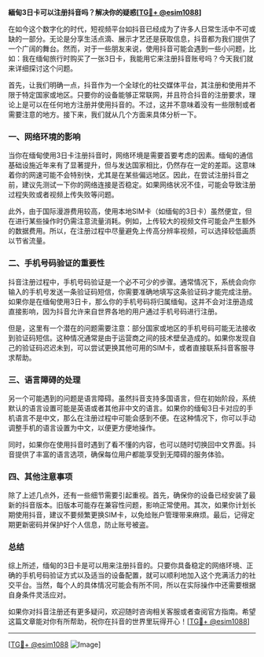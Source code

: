 **緬甸3日卡可以注册抖音吗？解决你的疑惑[[TG💪+ @esim1088](https://t.me/s/esim1088)]**

在如今这个数字化的时代，短视频平台如抖音已经成为了许多人日常生活中不可或缺的一部分。无论是分享生活点滴、展示才艺还是获取信息，抖音都为我们提供了一个广阔的舞台。然而，对于一些朋友来说，使用抖音可能会遇到一些小问题，比如：我在缅甸旅行时购买了一张3日卡，我能用它来注册抖音账号吗？今天我们就来详细探讨这个问题。

首先，让我们明确一点，抖音作为一个全球化的社交媒体平台，其注册和使用并不限于特定国家或地区。只要你的设备能够正常联网，并且符合抖音的注册要求，理论上是可以在任何地方注册并使用抖音的。不过，这并不意味着没有一些限制或者需要注意的地方。接下来，我们就从几个方面来具体分析一下。

### **一、网络环境的影响**

当你在缅甸使用3日卡注册抖音时，网络环境是需要首要考虑的因素。缅甸的通信基础设施近年来有了显著提升，但与发达国家相比，仍然存在一定的差距。这意味着你的网速可能不会特别快，尤其是在某些偏远地区。因此，在尝试注册抖音之前，建议先测试一下你的网络连接是否稳定。如果网络状况不佳，可能会导致注册过程失败或者视频上传失败等问题。

此外，由于国际漫游费用较高，使用本地SIM卡（如缅甸的3日卡）虽然便宜，但在进行某些操作时仍需注意流量消耗。例如，上传较大的视频文件可能会产生额外的数据费用。所以，在注册过程中尽量避免上传高分辨率视频，可以选择较低画质以节省流量。

### **二、手机号码验证的重要性**

抖音注册过程中，手机号码验证是一个必不可少的步骤。通常情况下，系统会向你输入的手机号发送一条验证码短信，你需要准确地填写这条验证码才能完成注册。如果你是在缅甸使用3日卡，那么你的手机号码将归属缅甸。这并不会对注册造成直接影响，因为抖音允许来自世界各地的用户通过手机号码进行注册。

但是，这里有一个潜在的问题需要注意：部分国家或地区的手机号码可能无法接收到验证码短信。这种情况通常是由于运营商之间的技术壁垒造成的。如果你发现自己的验证码迟迟未到，可以尝试更换其他可用的SIM卡，或者直接联系抖音客服寻求帮助。

### **三、语言障碍的处理**

另一个可能遇到的问题是语言障碍。虽然抖音支持多国语言，但在初始阶段，系统默认的语言设置可能是英语或者其他非中文的语言。如果你的缅甸3日卡对应的手机语言不是中文，那么在注册过程中可能会感到不便。在这种情况下，你可以手动调整手机的语言设置为中文，以便更方便地操作。

同时，如果你在使用抖音时遇到了看不懂的内容，也可以随时切换回中文界面。抖音提供了丰富的语言选项，确保每位用户都能享受到无障碍的服务体验。

### **四、其他注意事项**

除了上述几点外，还有一些细节需要引起重视。首先，确保你的设备已经安装了最新的抖音版本。旧版本可能存在兼容性问题，影响正常使用。其次，如果你计划长期使用抖音，建议不要频繁更换SIM卡，以免给账户管理带来麻烦。最后，记得定期更新密码并保护好个人信息，防止账号被盗。

### **总结**

综上所述，缅甸的3日卡是可以用来注册抖音的。只要你具备稳定的网络环境、正确的手机号码验证方式以及适当的设备配置，就可以顺利地加入这个充满活力的社交平台。当然，每个人的具体情况可能会有所不同，所以在实际操作中还需要根据自身条件灵活应对。

如果你对抖音注册还有更多疑问，欢迎随时咨询相关客服或者查阅官方指南。希望这篇文章能对你有所帮助，祝你在抖音的世界里玩得开心！[[TG💪+ @esim1088](https://t.me/s/esim1088)]

---

[[TG💪+ @esim1088](https://t.me/s/esim1088) ![Image](https://i.postimg.cc/4NQfJmqS/Snipaste-2025-05-13-00-14-12.png)]